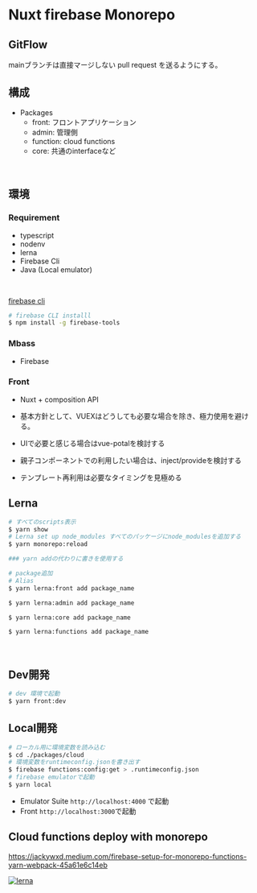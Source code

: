 # Nuxt firebase Monorepo

## GitFlow

mainブランチは直接マージしない
pull request  を送るようにする。

## 構成

- Packages
  - front: フロントアプリケーション
  - admin: 管理側
  - function: cloud functions
  - core: 共通のinterfaceなど

<br />

## 環境

### Requirement

- typescript
- nodenv
- lerna
- Firebase Cli
- Java (Local emulator)

<br />

[firebase cli]('https://firebase.google.com/docs/cli?hl=ja#mac-linux-npm')

```bash
# firebase CLI installl
$ npm install -g firebase-tools
```

### Mbass

- Firebase

### Front

- Nuxt + composition API

- 基本方針として、VUEXはどうしても必要な場合を除き、極力使用を避ける。
- UIで必要と感じる場合はvue-potalを検討する
- 親子コンポーネントでの利用したい場合は、inject/provideを検討する
- テンプレート再利用は必要なタイミングを見極める

## Lerna

```bash
# すべてのscripts表示
$ yarn show
# Lerna set up node_modules すべてのパッケージにnode_modulesを追加する
$ yarn monorepo:reload

### yarn addの代わりに書きを使用する

# package追加
# Alias
$ yarn lerna:front add package_name

$ yarn lerna:admin add package_name

$ yarn lerna:core add package_name

$ yarn lerna:functions add package_name

```

<br />

## Dev開発

```bash
# dev 環境で起動
$ yarn front:dev
```

## Local開発

```bash
# ローカル用に環境変数を読み込む
$ cd ./packages/cloud
# 環境変数をruntimeconfig.jsonを書き出す
$ firebase functions:config:get > .runtimeconfig.json  
# firebase emulatorで起動
$ yarn local 
```

- Emulator Suite `http://localhost:4000` で起動
- Front `http://localhost:3000`で起動

## Cloud functions deploy with monorepo

<https://jackywxd.medium.com/firebase-setup-for-monorepo-functions-yarn-webpack-45a61e6c14eb>

[![lerna](https://img.shields.io/badge/maintained%20with-lerna-cc00ff.svg)](https://lerna.js.org/)
